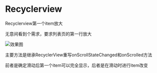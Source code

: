 # Recyclerview
Recyclerview第一个item放大

无意间看到个需求，要求列表页的第一行放大


![效果图](recyclerview.gif)


主要方法是继承RecyclerView重写onScrollStateChanged和onScrolled方法

前者是确定滑动后第一个item可以完全显示，后者是在滑动时进行item改变




